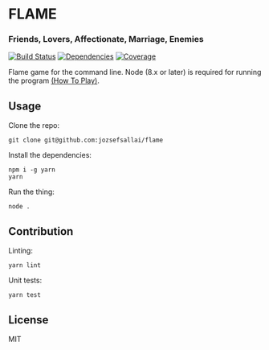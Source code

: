 # FLAME
### Friends, Lovers, Affectionate, Marriage, Enemies

[![Build Status](https://img.shields.io/travis/jozsefsallai/flame.svg?style=flat-square)](https://travis-ci.org/jozsefsallai/flame)
[![Dependencies](https://img.shields.io/david/jozsefsallai/flame.svg?style=flat-square)](https://david-dm.org/jozsefsallai/flame)
[![Coverage](https://img.shields.io/coveralls/github/jozsefsallai/flame/master.svg?style=flat-square)](https://coveralls.io/github/jozsefsallai/flame?branch=master)

Flame game for the command line. Node (8.x or later) is required for running the program [(How To Play)](https://www.wikihow.com/Play-%22Flame%22#Playing_FLAME_sub).

## Usage

Clone the repo:

```
git clone git@github.com:jozsefsallai/flame
```

Install the dependencies:

```
npm i -g yarn
yarn
```

Run the thing:

```
node .
```

## Contribution

Linting:

```
yarn lint
```

Unit tests:
```
yarn test
```

## License

MIT
